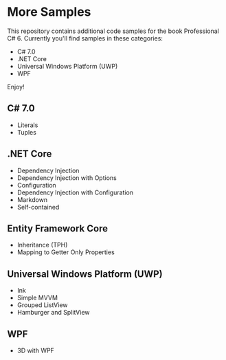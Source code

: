 # More Samples

This repository contains additional code samples for the book Professional C# 6. Currently you'll find samples in these categories:

* C# 7.0
* .NET Core
* Universal Windows Platform (UWP)
* WPF

Enjoy!

## C# 7.0

* Literals
* Tuples

## .NET Core

* Dependency Injection
* Dependency Injection with Options
* Configuration
* Dependency Injection with Configuration
* Markdown
* Self-contained

## Entity Framework Core

* Inheritance (TPH)
* Mapping to Getter Only Properties

## Universal Windows Platform (UWP)

* Ink
* Simple MVVM
* Grouped ListView
* Hamburger and SplitView

## WPF

* 3D with WPF
